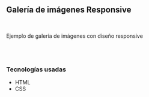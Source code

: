 <h2>Galería de imágenes Responsive</h2>
<br>
<p>Ejemplo de galería de imágenes con diseño responsive</p>
<br>
<br>
<h3>Tecnologías usadas</h3>
<ul>
  <li>HTML</li>
  <li>CSS</li>
</ul>
